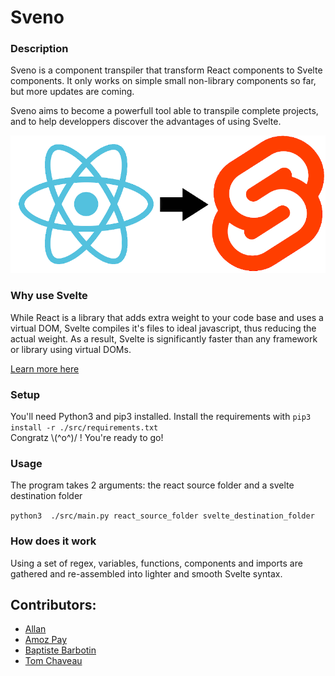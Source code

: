 # Sveno
### Description
Sveno is a component transpiler that transform React components to Svelte components. It only works on simple small non-library components so far, but more updates are coming.

Sveno aims to become a powerfull tool able to transpile complete projects, and to help developpers discover the advantages of using Svelte.

![React to Svelte](react-to-svelte.png)

### Why use Svelte
While React is a library that adds extra weight to your code base and uses a virtual DOM, Svelte compiles it's files to ideal javascript, thus reducing the actual weight. As a result, Svelte is significantly faster than any framework or library using virtual DOMs.

[Learn more here](https://svelte.dev/blog/virtual-dom-is-pure-overhead)

### Setup

You'll need Python3 and pip3 installed.
Install the requirements with `pip3 install -r ./src/requirements.txt`<br/>
Congratz \\(^o^)/ ! You're ready to go!

### Usage

The program takes 2 arguments: the react source folder and a svelte destination folder

`python3  ./src/main.py react_source_folder svelte_destination_folder`

### How does it work

Using a set of regex, variables, functions, components and imports are gathered and re-assembled into lighter and smooth Svelte syntax.

## Contributors:
- [Allan](https://github.com/Gfaim)
- [Amoz Pay](https://github.com/amozpay)
- [Baptiste Barbotin](https://github.com/barbo69)
- [Tom Chaveau](https://github.com/TomChv)
